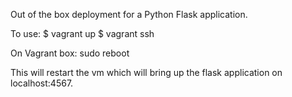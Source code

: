 Out of the box deployment for a Python Flask application.

To use:
$ vagrant up
$ vagrant ssh

On Vagrant box:
sudo reboot

This will restart the vm which will bring up the flask application on localhost:4567.
